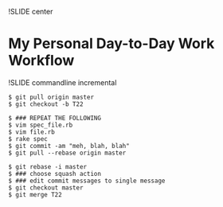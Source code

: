 !SLIDE center
# My Personal Day-to-Day Work Workflow #

!SLIDE commandline incremental

	$ git pull origin master
	$ git checkout -b T22
	
	$ ### REPEAT THE FOLLOWING
	$ vim spec_file.rb
	$ vim file.rb
	$ rake spec
	$ git commit -am "meh, blah, blah"
	$ git pull --rebase origin master
	
	$ git rebase -i master
	$ ### choose squash action
	$ ### edit commit messages to single message
	$ git checkout master
	$ git merge T22
	
	
